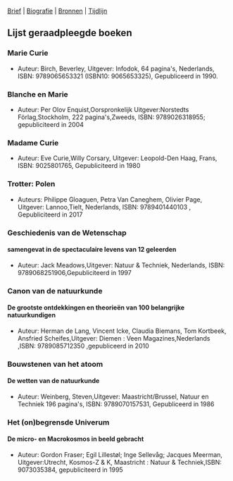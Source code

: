 [Brief](brief.md) | [Biografie](biografie.md) | [Bronnen](bibliografie.md) | [Tijdlijn](https://cdn.knightlab.com/libs/timeline3/latest/embed/index.html?source=1E-iVJlxIhEdE5K3mXC_vnQod_FRKKTVz-mWdT42EE0s&font=Default&lang=nl&initial_zoom=2&height=650)

## Lijst geraadpleegde boeken

### Marie Curie 
- Auteur: Birch, Beverley, Uitgever: Infodok, 64 pagina's, Nederlands, ISBN: 9789065653321 (ISBN10: 9065653325), Gepubliceerd in 1990. 

### Blanche en Marie 
- Auteur: Per Olov Enquist,Oorspronkelijk Uitgever:Norstedts Förlag,Stockholm, 222 pagina's,Zweeds, ISBN: 9789026318955; gepubliciteerd in 2004

### Madame Curie
- Auteur: Eve Curie,Willy Corsary, Uitgever: Leopold-Den Haag, Frans, ISBN: 9025801765, Gepubliciteerd in 1980

### Trotter: Polen
- Auteurs: Philippe Gloaguen, Petra Van Caneghem, Olivier Page, Uitgever: Lannoo,Tielt, Nederlands, ISBN: 9789401440103 , Gepubliciteerd in 2017

### Geschiedenis van de Wetenschap
#### samengevat in de spectaculaire levens van 12 geleerden
- Auteur: Jack Meadows,Uitgever: Natuur & Techniek, Nederlands, ISBN: 9789068251906,Gepubliciteerd in 1997

### Canon van de natuurkunde
#### De grootste ontdekkingen en theorieën van 100 belangrijke natuurkundigen
- Auteur: Herman de Lang, Vincent Icke, Claudia Biemans, Tom Kortbeek, Ansfried Scheifes,Uitgever: Diemen : Veen Magazines,Nederlands ,ISBN: 9789085712350 ,gepubliceerd in 2010
 
### Bouwstenen van het atoom
#### De wetten van de natuurkunde
- Auteur: Weinberg, Steven,Uitgever: Maastricht/Brussel, Natuur en Techniek  196 pagina's, ISBN: 9789070157531, Gepubliceerd in 1986

### Het (on)begrensde Univerum
#### De micro- en Macrokosmos in beeld gebracht
- Auteur: Gordon Fraser; Egil Lillestøl; Inge Sellevåg; Jacques Meerman, Uitgever:Utrecht, Kosmos-Z & K, Maastricht : Natuur & Techniek,ISBN: 9073035384, gepubliciteerd in 1995
